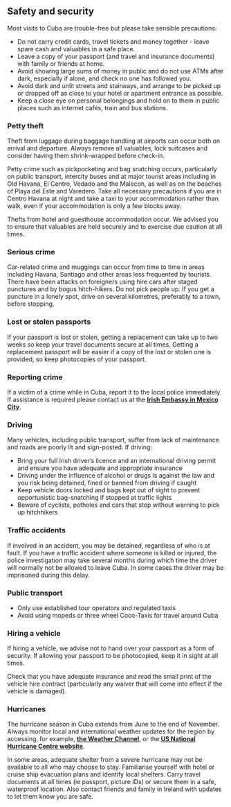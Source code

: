 ## Safety and security

Most visits to Cuba are trouble-free but please take sensible precautions:

* Do not carry credit cards, travel tickets and money together - leave spare cash and valuables in a safe place.
* Leave a copy of your passport (and travel and insurance documents) with family or friends at home.
* Avoid showing large sums of money in public and do not use ATMs after dark, especially if alone, and check no one has followed you.
* Avoid dark and unlit streets and stairways, and arrange to be picked up or dropped off as close to your hotel or apartment entrance as possible.
* Keep a close eye on personal belongings and hold on to them in public places such as internet cafés, train and bus stations.

### **Petty theft**

Theft from luggage during baggage handling at airports can occur both on arrival and departure. Always remove all valuables, lock suitcases and consider having them shrink-wrapped before check-in.

Petty crime such as pickpocketing and bag snatching occurs, particularly on public transport, intercity buses and at major tourist areas including in Old Havana, El Centro, Vedado and the Malecon, as well as on the beaches of Playa del Este and Varedero. Take all necessary precautions if you are in Centro Havana at night and take a taxi to your accommodation rather than walk, even if your accommodation is only a few blocks away.

Thefts from hotel and guesthouse accommodation occur. We advised you to ensure that valuables are held securely and to exercise due caution at all times.

### **Serious crime**

Car-related crime and muggings can occur from time to time in areas including Havana, Santiago and other areas less frequented by tourists. There have been attacks on foreigners using hire cars after staged punctures and by bogus hitch-hikers. Do not pick people up. If you get a puncture in a lonely spot, drive on several kilometres, preferably to a town, before stopping.

### **Lost or stolen passports**

If your passport is lost or stolen, getting a replacement can take up to two weeks so keep your travel documents secure at all times. Getting a replacement passport will be easier if a copy of the lost or stolen one is provided, so keep photocopies of your passport.

### **Reporting crime**

If a victim of a crime while in Cuba, report it to the local police immediately. If assistance is required please contact us at the [**Irish Embassy in Mexico City**](/en/mexico/mexicocity/).

### **Driving**

Many vehicles, including public transport, suffer from lack of maintenance and roads are poorly lit and sign-posted. If driving:

* Bring your full Irish driver’s licence and an international driving permit and ensure you have adequate and appropriate insurance
* Driving under the influence of alcohol or drugs is against the law and you risk being detained, fined or banned from driving if caught
* Keep vehicle doors locked and bags kept out of sight to prevent opportunistic bag-snatching if stopped at traffic lights
* Beware of cyclists, potholes and cars that stop without warning to pick up hitchhikers

### **Traffic accidents**

If involved in an accident, you may be detained, regardless of who is at fault. If you have a traffic accident where someone is killed or injured, the police investigation may take several months during which time the driver will normally not be allowed to leave Cuba. In some cases the driver may be imprisoned during this delay.

### **Public transport**

* Only use established tour operators and regulated taxis
* Avoid using mopeds or three wheel Coco-Taxis for travel around Cuba

### **Hiring a vehicle**

If hiring a vehicle, we advise not to hand over your passport as a form of security. If allowing your passport to be photocopied, keep it in sight at all times.

Check that you have adequate insurance and read the small print of the vehicle hire contract (particularly any waiver that will come into effect if the vehicle is damaged).

### **Hurricanes**

The hurricane season in Cuba extends from June to the end of November.  Always monitor local and international weather updates for the region by accessing, for example, [**the Weather Channel**](http://www.weather.com/), or the [**US National Hurricane Centre website**](http://www.nhc.noaa.gov/).

In some areas, adequate shelter from a severe hurricane may not be available to all who may choose to stay. Familiarise yourself with hotel or cruise ship evacuation plans and identify local shelters. Carry travel documents at all times (ie passport, picture IDs) or secure them in a safe, waterproof location. Also contact friends and family in Ireland with updates to let them know you are safe.